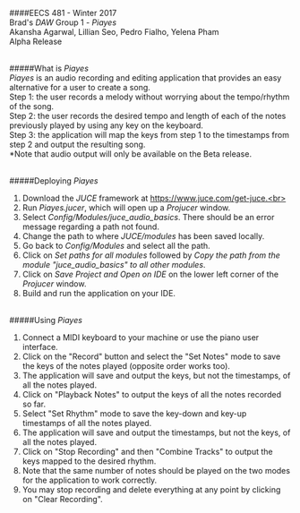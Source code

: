 ####EECS 481 - Winter 2017 <br>
Brad's *DAW* Group 1 - *Piayes* <br> Akansha Agarwal, Lillian Seo, Pedro Fialho, Yelena Pham <br> Alpha Release <br> <br>

#####What is *Piayes*<br>
*Piayes* is an audio recording and editing application that provides an easy alternative for a user to create a song.<br>
Step 1: the user records a melody without worrying about the tempo/rhythm of the song.<br>
Step 2: the user records the desired tempo and length of each of the notes previously played by using any key on the keyboard.<br>
Step 3: the application will map the keys from step 1 to the timestamps from step 2 and output the resulting song.<br>
*Note that audio output will only be available on the Beta release.<br><br>

#####Deploying *Piayes*<br>
1. Download the *JUCE* framework at https://www.juce.com/get-juce.<br>
2. Run *Piayes.jucer*, which will open up a *Projucer* window.<br>
3. Select *Config/Modules/juce_audio_basics*. There should be an error message regarding a path not found.<br>
4. Change the path to where *JUCE/modules* has been saved locally.<br>
5. Go back to *Config/Modules* and select all the path.<br>
6. Click on *Set paths for all modules* followed by *Copy the path from the module "juce_audio_basics" to all other modules*.<br>
7. Click on *Save Project and Open on IDE* on the lower left corner of the *Projucer* window.<br>
8. Build and run the application on your IDE.<br><br>

#####Using *Piayes*<br>
1. Connect a MIDI keyboard to your machine or use the piano user interface.<br>
2. Click on the "Record" button and select the "Set Notes" mode to save the keys of the notes played (opposite order works too).<br>
3. The application will save and output the keys, but not the timestamps, of all the notes played.<br>
4. Click on "Playback Notes" to output the keys of all the notes recorded so far.<br>
5. Select "Set Rhythm" mode to save the key-down and key-up timestamps of all the notes played.<br>
6. The application will save and output the timestamps, but not the keys, of all the notes played.<br> 
7. Click on "Stop Recording" and then "Combine Tracks" to output the keys mapped to the desired rhythm.<br>
8. Note that the same number of notes should be played on the two modes for the application to work correctly.<br>
9. You may stop recording and delete everything at any point by clicking on "Clear Recording".<br>
